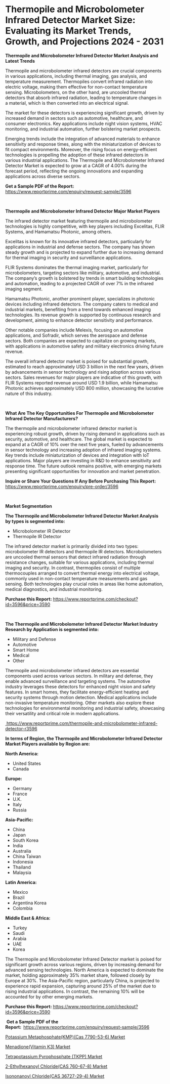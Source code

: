 <p><h1>Thermopile and Microbolometer Infrared Detector Market Size: Evaluating its Market Trends, Growth, and Projections 2024 - 2031</h1></p><p><strong>Thermopile and Microbolometer Infrared Detector Market Analysis and Latest Trends</strong></p>
<p><p>Thermopile and microbolometer infrared detectors are crucial components in various applications, including thermal imaging, gas analysis, and temperature measurement. Thermopiles convert infrared radiation into electric voltage, making them effective for non-contact temperature sensing. Microbolometers, on the other hand, are uncooled thermal detectors that absorb infrared radiation, leading to temperature changes in a material, which is then converted into an electrical signal. </p><p>The market for these detectors is experiencing significant growth, driven by increased demand in sectors such as automotive, healthcare, and consumer electronics. Key applications include night vision systems, HVAC monitoring, and industrial automation, further bolstering market prospects. </p><p>Emerging trends include the integration of advanced materials to enhance sensitivity and response times, along with the miniaturization of devices to fit compact environments. Moreover, the rising focus on energy-efficient technologies is propelling the adoption of these infrared detectors in various industrial applications. The Thermopile and Microbolometer Infrared Detector Market is expected to grow at a CAGR of 4.00% during the forecast period, reflecting the ongoing innovations and expanding applications across diverse sectors.</p></p>
<p><strong>Get a Sample PDF of the Report:&nbsp;</strong> <a href="https://www.reportprime.com/enquiry/request-sample/3596?utm_campaign=1479&utm_medium=2&utm_source=Github&utm_content=ia&utm_term=18102024&utm_id=thermopile-and-microbolometer-infrared-detector">https://www.reportprime.com/enquiry/request-sample/3596</a></p>
<p>&nbsp;</p>
<p><strong>Thermopile and Microbolometer Infrared Detector Major Market Players</strong></p>
<p><p>The infrared detector market featuring thermopile and microbolometer technologies is highly competitive, with key players including Excelitas, FLIR Systems, and Hamamatsu Photonic, among others. </p><p>Excelitas is known for its innovative infrared detectors, particularly for applications in industrial and defense sectors. The company has shown steady growth and is projected to expand further due to increasing demand for thermal imaging in security and surveillance applications.</p><p>FLIR Systems dominates the thermal imaging market, particularly for microbolometers, targeting sectors like military, automotive, and industrial. The company’s growth is bolstered by trends in smart building technologies and automation, leading to a projected CAGR of over 7% in the infrared imaging segment.</p><p>Hamamatsu Photonic, another prominent player, specializes in photonic devices including infrared detectors. The company caters to medical and industrial markets, benefiting from a trend towards enhanced imaging technologies. Its revenue growth is supported by continuous research and development, aiming to enhance detector sensitivity and performance.</p><p>Other notable companies include Melexis, focusing on automotive applications, and Sofradir, which serves the aerospace and defense sectors. Both companies are expected to capitalize on growing markets, with applications in automotive safety and military electronics driving future revenue.</p><p>The overall infrared detector market is poised for substantial growth, estimated to reach approximately USD 3 billion in the next few years, driven by advancements in sensor technology and rising adoption across various sectors. Sales revenues for major players are indicative of this growth, with FLIR Systems reported revenue around USD 1.9 billion, while Hamamatsu Photonic achieves approximately USD 800 million, showcasing the lucrative nature of this industry.</p></p>
<p>&nbsp;</p>
<p><strong>What Are The Key Opportunities For Thermopile and Microbolometer Infrared Detector Manufacturers?</strong></p>
<p><p>The thermopile and microbolometer infrared detector market is experiencing robust growth, driven by rising demand in applications such as security, automotive, and healthcare. The global market is expected to expand at a CAGR of 10% over the next five years, fueled by advancements in sensor technology and increasing adoption of infrared imaging systems. Key trends include miniaturization of devices and integration with IoT applications. Major players are investing in R&D to enhance sensitivity and response time. The future outlook remains positive, with emerging markets presenting significant opportunities for innovation and market penetration.</p></p>
<p><strong>Inquire or Share Your Questions If Any Before Purchasing This Report:</strong> <a href="https://www.reportprime.com/enquiry/pre-order/3596?utm_campaign=1479&utm_medium=2&utm_source=Github&utm_content=ia&utm_term=18102024&utm_id=thermopile-and-microbolometer-infrared-detector">https://www.reportprime.com/enquiry/pre-order/3596</a></p>
<p>&nbsp;</p>
<p><strong>Market Segmentation</strong></p>
<p><strong>The Thermopile and Microbolometer Infrared Detector Market Analysis by types is segmented into:</strong></p>
<p><ul><li>Microbolometer IR Detector</li><li>Thermopile IR Detector</li></ul></p>
<p><p>The infrared detector market is primarily divided into two types: microbolometer IR detectors and thermopile IR detectors. Microbolometers are uncooled thermal sensors that detect infrared radiation through resistance changes, suitable for various applications, including thermal imaging and security. In contrast, thermopiles consist of multiple thermocouples arranged to convert thermal energy into electrical voltage, commonly used in non-contact temperature measurements and gas sensing. Both technologies play crucial roles in areas like home automation, medical diagnostics, and industrial monitoring.</p></p>
<p><strong>Purchase this Report:&nbsp;</strong><a href="https://www.reportprime.com/checkout?id=3596&price=3590&utm_campaign=1479&utm_medium=2&utm_source=Github&utm_content=ia&utm_term=18102024&utm_id=thermopile-and-microbolometer-infrared-detector">https://www.reportprime.com/checkout?id=3596&price=3590</a></p>
<p>&nbsp;</p>
<p><strong>The Thermopile and Microbolometer Infrared Detector Market Industry Research by Application is segmented into:</strong></p>
<p><ul><li>Military and Defense</li><li>Automotive</li><li>Smart Home</li><li>Medical</li><li>Other</li></ul></p>
<p><p>Thermopile and microbolometer infrared detectors are essential components used across various sectors. In military and defense, they enable advanced surveillance and targeting systems. The automotive industry leverages these detectors for enhanced night vision and safety features. In smart homes, they facilitate energy-efficient heating and security systems through motion detection. Medical applications include non-invasive temperature monitoring. Other markets also explore these technologies for environmental monitoring and industrial safety, showcasing their versatility and critical role in modern applications.</p></p>
<p><a href="https://www.reportprime.com/thermopile-and-microbolometer-infrared-detector-r3596?utm_campaign=1479&utm_medium=2&utm_source=Github&utm_content=ia&utm_term=18102024&utm_id=thermopile-and-microbolometer-infrared-detector">&nbsp;https://www.reportprime.com/thermopile-and-microbolometer-infrared-detector-r3596</a></p>
<p><strong>In terms of Region, the Thermopile and Microbolometer Infrared Detector Market Players available by Region are:</strong></p>
<p>
    <p> <strong> North America: </strong>
        <ul>
            <li>United States</li>
            <li>Canada</li>
        </ul>
        </p> 
    <p> <strong> Europe: </strong>
        <ul>
            <li>Germany</li>
            <li>France</li>
            <li>U.K.</li>
            <li>Italy</li>
            <li>Russia</li>
        </ul>
        </p> 
    <p> <strong> Asia-Pacific: </strong>
        <ul>
            <li>China</li>
            <li>Japan</li>
            <li>South Korea</li>
            <li>India</li>
            <li>Australia</li>
            <li>China Taiwan</li>
            <li>Indonesia</li>
            <li>Thailand</li>
            <li>Malaysia</li>
        </ul>
        </p> 
    <p> <strong> Latin America: </strong>
        <ul>
            <li>Mexico</li>
            <li>Brazil</li>
            <li>Argentina Korea</li>
            <li>Colombia</li>
        </ul>
        </p> 
    <p> <strong> Middle East & Africa: </strong>
        <ul>
            <li>Turkey</li>
            <li>Saudi</li>
            <li>Arabia</li>
            <li>UAE</li>
            <li>Korea</li>
        </ul>
    </p>
    </p>
<p><p>The Thermopile and Microbolometer Infrared Detector market is poised for significant growth across various regions, driven by increasing demand for advanced sensing technologies. North America is expected to dominate the market, holding approximately 35% market share, followed closely by Europe at 30%. The Asia-Pacific region, particularly China, is projected to experience rapid expansion, capturing around 25% of the market due to rising industrial applications. In contrast, the remaining 10% will be accounted for by other emerging markets.</p></p>
<p><strong>Purchase this Report: </strong><a href="https://www.reportprime.com/checkout?id=3596&price=3590&utm_campaign=1479&utm_medium=2&utm_source=Github&utm_content=ia&utm_term=18102024&utm_id=thermopile-and-microbolometer-infrared-detector">https://www.reportprime.com/checkout?id=3596&price=3590</a></p>
<p>&nbsp;<strong>Get a Sample PDF of the Report:&nbsp;&nbsp;</strong><a href="https://www.reportprime.com/enquiry/request-sample/3596?utm_campaign=1479&utm_medium=2&utm_source=Github&utm_content=ia&utm_term=18102024&utm_id=thermopile-and-microbolometer-infrared-detector">https://www.reportprime.com/enquiry/request-sample/3596</a></p>
<p><strong></strong></p>
<p><p><a href="https://www.linkedin.com/pulse/potassium-metaphosphatekmpcas-7790-53-6-market-matrix-applications-cu0wf?utm_campaign=1479&utm_medium=2&utm_source=Github&utm_content=ia&utm_term=18102024&utm_id=thermopile-and-microbolometer-infrared-detector">Potassium Metaphosphate(KMP)(Cas 7790-53-6) Market</a></p><p><a href="https://www.linkedin.com/pulse/menadionevitamin-k3-market-global-regional-analysis-2024-2031-vzelf?utm_campaign=1479&utm_medium=2&utm_source=Github&utm_content=ia&utm_term=18102024&utm_id=thermopile-and-microbolometer-infrared-detector">Menadione(Vitamin K3) Market</a></p><p><a href="https://www.linkedin.com/pulse/global-tetrapotassium-pyrophosphate-tkpp-industry-research-report-mccnf?utm_campaign=1479&utm_medium=2&utm_source=Github&utm_content=ia&utm_term=18102024&utm_id=thermopile-and-microbolometer-infrared-detector">Tetrapotassium Pyrophosphate (TKPP) Market</a></p><p><a href="https://www.linkedin.com/pulse/global-2-ethylhexanoyl-chloridecas-760-67-8-market-focus-gy5xf?utm_campaign=1479&utm_medium=2&utm_source=Github&utm_content=ia&utm_term=18102024&utm_id=thermopile-and-microbolometer-infrared-detector">2-Ethylhexanoyl Chloride(CAS 760-67-8) Market</a></p><p><a href="https://www.linkedin.com/pulse/strategic-roadmap-global-isononanoyl-chloridecas-36727-29-4-nuxhf?utm_campaign=1479&utm_medium=2&utm_source=Github&utm_content=ia&utm_term=18102024&utm_id=thermopile-and-microbolometer-infrared-detector">Isononanoyl Chloride(CAS 36727-29-4) Market</a></p></p>